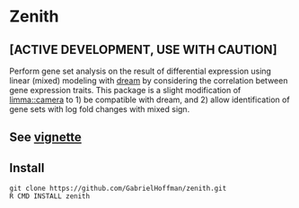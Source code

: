 

# Zenith
## [ACTIVE DEVELOPMENT, USE WITH CAUTION]


Perform gene set analysis on the result of differential expression using linear (mixed) modeling with [dream](https://doi.org/10.1093/bioinformatics/btaa687) by considering the correlation between gene expression traits.  This package is a slight modification of [limma::camera](https://doi.org/10.1093/nar/gks461) to 1) be compatible with dream, and 2) allow identification of gene sets with log fold changes with mixed sign.

## See [vignette](https://hoffmg01.u.hpc.mssm.edu/software/zenith/geuvadis.html)

## Install

```
git clone https://github.com/GabrielHoffman/zenith.git
R CMD INSTALL zenith
```